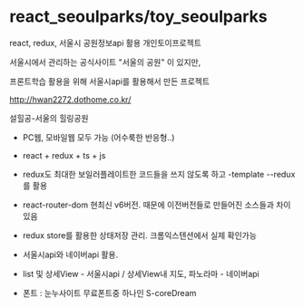 # react_seoulparks/toy_seoulparks

react, redux, 서울시 공원정보api 활용 개인토이프로젝트

서울시에서 관리하는 공식사이트 "서울의 공원" 이 있지만, 

프론트학습 활용을 위해 서울시api를 활용해서 만든 프로젝트

http://hwan2272.dothome.co.kr/

설힐공-서울의 힐링공원

- PC웹, 모바일웹 모두 가능 (어수룩한 반응형..)

- react + redux + ts + js

- redux도 최대한 보일러플레이트한 코드들을 쓰지 않도록 하고 -template --redux를 활용

- react-router-dom 현최신 v6버전. 때문에 이전버전들로 만들어진 소스들과 차이 있음

- redux store를 활용한 상태저장 관리. 크롬익스텐션에서 실제 확인가능

- 서울시api와 네이버api 활용. 

- list 및 상세View - 서울시api / 상세View내 지도, 파노라마 - 네이버api

- 폰트 : 눈누사이트 무료폰트중 하나인 S-coreDream

